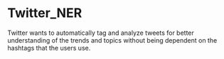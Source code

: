 # Twitter_NER
Twitter wants to automatically tag and analyze tweets for better understanding of the trends and topics without being dependent on the hashtags that the users use.
